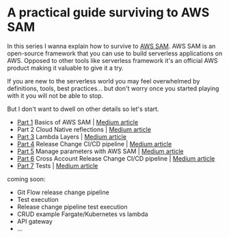 # A practical guide surviving to AWS SAM

In this series I wanna explain how to survive to [AWS SAM](https://github.com/awslabs/serverless-application-model).
AWS SAM is an open-source framework that you can use to build serverless applications on AWS. Opposed to other tools like 
serverless framework it's an official AWS product making it valuable to give it a try.

If you are new to the serverless world you may feel overwhelmed by definitions, tools, best practices... but don't worry once you started 
playing with it you will not be able to stop.

But I don't want to dwell on other details so let's start.

- [Part 1](sam) Basics of AWS SAM | [Medium article](https://aws.plainenglish.io/in-this-series-ill-try-explain-how-to-survive-to-aws-sam-don-t-get-me-wrong-i-really-like-this-3c1ff2dfca68?source=friends_link&sk=4c285b5078d87c927ff72f718021d5d5)
- Part 2 Cloud Native reflections |  [Medium article](https://aws.plainenglish.io/a-practical-guide-surviving-to-aws-sam-part-2-332c2e0c0c68?source=friends_link&sk=248fe1154a8068cf1554b9dfcda08f1a)
- [Part 3](layers)  Lambda Layers | [Medium article](https://aws.plainenglish.io/a-practical-guide-surviving-aws-sam-part-3-lambda-layers-8a55eb5d2cbe?source=friends_link&sk=26197a231ee55de2f4ee63ea7f1032f0)
- [Part 4](release_change) Release Change CI/CD pipeline | [Medium article](https://aws.plainenglish.io/a-practical-guide-to-surviving-aws-sam-9a1070c8b3e8?source=friends_link&sk=eb969cfaaf5aecc9048875afdda3942e)
- [Part 5](parameters) Manage parameters with AWS SAM | [Medium article](https://aws.plainenglish.io/a-practical-guide-to-surviving-aws-sam-d8ab141b3d25?source=friends_link&sk=f0d787fbe47ed8f9d89ac150494583f9)
- [Part 6](release_change) Cross Account Release Change CI/CD pipeline | [Medium article](https://aws.plainenglish.io/a-practical-guide-to-surviving-aws-sam-2249f9475055?source=friends_link&sk=6083805cddbdc75e4d43977200a10f8f)
- [Part 7](tests) Tests | [Medium article](https://aws.plainenglish.io/a-practical-guide-to-surviving-aws-sam-acc7bd39e505)

coming soon: 
- Git Flow release change  pipeline
- Test execution
- Release change pipeline test execution  
- CRUD example Fargate/Kubernetes vs lambda 
- API gateway
- ...
